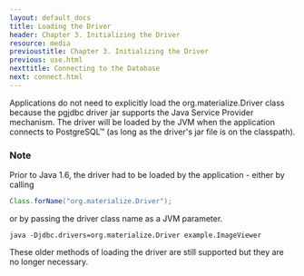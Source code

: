 ```yaml
---
layout: default_docs
title: Loading the Driver
header: Chapter 3. Initializing the Driver
resource: media
previoustitle: Chapter 3. Initializing the Driver
previous: use.html
nexttitle: Connecting to the Database
next: connect.html
---
```

		
Applications do not need to explicitly load the org.materialize.Driver
class because the pgjdbc driver jar supports the Java Service Provider
mechanism. The driver will be loaded by the JVM when the application
connects to PostgreSQL™ (as long as the driver's jar file is on the
classpath).


### Note

Prior to Java 1.6, the driver had to be loaded by the application - either by calling

```java
Class.forName("org.materialize.Driver");
```
or by passing the driver class name as a JVM parameter.

`java -Djdbc.drivers=org.materialize.Driver example.ImageViewer`

These older methods of loading the driver are still supported but they are no longer necessary.
